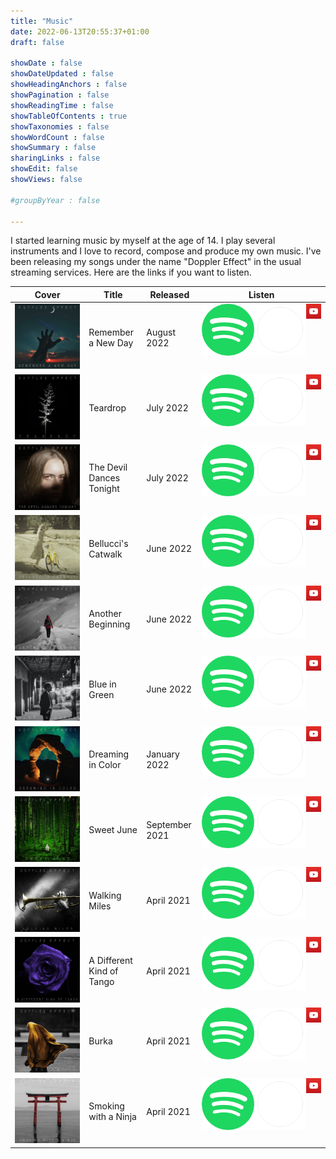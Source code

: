 ```yaml
---
title: "Music"
date: 2022-06-13T20:55:37+01:00
draft: false

showDate : false
showDateUpdated : false
showHeadingAnchors : false
showPagination : false
showReadingTime : false
showTableOfContents : true
showTaxonomies : false 
showWordCount : false
showSummary : false
sharingLinks : false
showEdit: false
showViews: false

#groupByYear : false

---
```


I started learning music by myself at the age of 14. I play several instruments and I love to record, compose and produce my own music. I've been releasing my songs under the name "Doppler Effect" in the usual streaming services. Here are the links if you want to listen.

<table>
    <thead>
        <tr>
            <th>Cover</th>
            <th>Title</th>
            <th>Released</th>
            <th>Listen</th>
        </tr>
    </thead>
    <tbody>
         <tr>
            <td><img class="customEntitityAlbum" src="rememberanewday.jpg"/></td>
            <td>Remember a New Day</td>
            <td>August 2022</td>
            <td style="display:flex">
                <a href="https://open.spotify.com/album/5KZGKWYIBww70J6rz2jm1T" target="_blank"><img class="customPlay nozoom" src="spotify.svg.png"/></a>
                <a href="https://music.apple.com/us/album/remember-a-new-day-single/1640595126" target="_blank"><img class="customPlay nozoom" style="background-color: rgb(30, 41, 59);" src="apple.png"/></a>
                <a href="https://www.youtube.com/watch?v=jBgaGEqQfsA&list=PL1-ZPcIDJHfwFvRKJt0JXibfp1XV8LM70" target="_blank"><img class="customPlay nozoom" src="youtube.png"/></a>
            </td>
        </tr>
        <tr>
            <td><img class="customEntitityAlbum" src="teardrop.jpg"/></td>
            <td>Teardrop</td>
            <td>July 2022</td>
            <td style="display:flex">
                <a href="https://open.spotify.com/album/1CAAuiNatcDro7RXqYtZ7p" target="_blank"><img class="customPlay nozoom" src="spotify.svg.png"/></a>
                <a href="https://music.apple.com/us/album/teardrop-single/1634107645?uo=4&app=music&at=1001lry3&ct=dashboard" target="_blank"><img class="customPlay nozoom" style="background-color: rgb(30, 41, 59);" src="apple.png"/></a>
                <a href="https://www.youtube.com/watch?v=oKlrh6rPe60&list=PL1-ZPcIDJHfwFvRKJt0JXibfp1XV8LM70" target="_blank"><img class="customPlay nozoom" src="youtube.png"/></a>
            </td>
        </tr>
        <tr>
            <td><img class="customEntitityAlbum" src="thedevildancestonight.jpg"/></td>
            <td>The Devil Dances Tonight</td>
            <td>July 2022</td>
            <td style="display:flex">
                <a href="https://open.spotify.com/album/13NRJerObn3XkO0a9BW0Hg" target="_blank"><img class="customPlay nozoom" src="spotify.svg.png"/></a>
                <a href="https://music.apple.com/us/album/the-devil-dances-tonight-single/1632730018?uo=4&app=music&at=1001lry3&ct=dashboard" target="_blank"><img class="customPlay nozoom" style="background-color: rgb(30, 41, 59);" src="apple.png"/></a>
                <a href="https://www.youtube.com/watch?v=yQC9q_Rfa08&list=PL1-ZPcIDJHfwFvRKJt0JXibfp1XV8LM70" target="_blank"><img class="customPlay nozoom" src="youtube.png"/></a>
            </td>
        </tr>
        <tr>
            <td><img class="customEntitityAlbum" src="bellucciscatwalk.jpg"/></td>
            <td>Bellucci's Catwalk</td>
            <td>June 2022</td>
            <td style="display:flex">
                <a href="https://open.spotify.com/album/2wmxlKs9l3347wFxVGwpZk" target="_blank"><img class="customPlay nozoom" src="spotify.svg.png"/></a>
                <a href="https://music.apple.com/us/album/belluccis-catwalk-single/1631761744?uo=4&app=music&at=1001lry3&ct=dashboard" target="_blank"><img class="customPlay nozoom" style="background-color: rgb(30, 41, 59);" src="apple.png"/></a>
                <a href="https://www.youtube.com/watch?v=AwL9atrr09c&list=PL1-ZPcIDJHfwFvRKJt0JXibfp1XV8LM70" target="_blank"><img class="customPlay nozoom" src="youtube.png"/></a>
            </td>
        </tr>
        <tr>
            <td><img class="customEntitityAlbum" src="anotherbeginning.jpg"/></td>
            <td>Another Beginning</td>
            <td>June 2022</td>
            <td style="display:flex">
                <a href="https://open.spotify.com/album/6nxdu1GBeAY4LhLr8KCsA1" target="_blank"><img class="customPlay nozoom" src="spotify.svg.png"/></a>
                <a href="https://music.apple.com/us/album/another-beginning-single/1630185036?uo=4&app=music&at=1001lry3&ct=dashboard" target="_blank"><img class="customPlay nozoom" style="background-color: rgb(30, 41, 59);" src="apple.png"/></a>
                <a href="https://www.youtube.com/watch?v=iLVVzl8txQQ&list=PL1-ZPcIDJHfwFvRKJt0JXibfp1XV8LM70" target="_blank"><img class="customPlay nozoom" src="youtube.png"/></a>
            </td>
        </tr>
        <tr>
            <td><img class="customEntitityAlbum" src="blueingreen.jpg"/></td>
            <td>Blue in Green</td>
            <td>June 2022</td>
            <td style="display:flex">
                <a href="https://open.spotify.com/album/0mh8g7sHCvTvfGEIVE8Wha" target="_blank"><img class="customPlay nozoom" src="spotify.svg.png"/></a>
                <a href="https://music.apple.com/us/album/blue-in-green-single/1629997649?uo=4&app=music&at=1001lry3&ct=dashboard" target="_blank"><img class="customPlay nozoom" style="background-color: rgb(30, 41, 59);" src="apple.png"/></a>
                <a href="https://www.youtube.com/watch?v=Q9l6kdWqX6c&list=PL1-ZPcIDJHfwFvRKJt0JXibfp1XV8LM70" target="_blank"><img class="customPlay nozoom" src="youtube.png"/></a>
            </td>
        </tr>
        <tr>
            <td><img class="customEntitityAlbum" src="dreamingincolor.jpg"/></td>
            <td>Dreaming in Color</td>
            <td>January 2022</td>
            <td style="display:flex">
                <a href="https://open.spotify.com/album/4zQwVn1wQi33zrmboXKrI7" target="_blank"><img class="customPlay nozoom" src="spotify.svg.png"/></a>
                <a href="https://music.apple.com/us/album/dreaming-in-color-single/1606643290?uo=4&app=music&at=1001lry3&ct=dashboard" target="_blank"><img class="customPlay nozoom" style="background-color: rgb(30, 41, 59);" src="apple.png"/></a>
                <a href="https://www.youtube.com/watch?v=dej82HdMr3U&list=PL1-ZPcIDJHfwFvRKJt0JXibfp1XV8LM70" target="_blank"><img class="customPlay nozoom" src="youtube.png"/></a>
            </td>
        </tr>
        <tr>
            <td><img class="customEntitityAlbum" src="sweetjune.jpg"/></td>
            <td>Sweet June</td>
            <td>September 2021</td>
            <td style="display:flex">
                <a href="https://open.spotify.com/album/2rX5ywEwm0s2zGH4Dw35R9" target="_blank"><img class="customPlay nozoom" src="spotify.svg.png"/></a>
                <a href="https://music.apple.com/us/album/sweet-june-single/1587364431?uo=4&app=music&at=1001lry3&ct=dashboard" target="_blank"><img class="customPlay nozoom" style="background-color: rgb(30, 41, 59);" src="apple.png"/></a>
                <a href="https://www.youtube.com/watch?v=tb1CabbQ1Qk&list=PL1-ZPcIDJHfwFvRKJt0JXibfp1XV8LM70" target="_blank"><img class="customPlay nozoom" src="youtube.png"/></a>
            </td>
        </tr>
        <tr>
            <td><img class="customEntitityAlbum" src="walkingmiles.jpg"/></td>
            <td>Walking Miles</td>
            <td>April 2021</td>
            <td style="display:flex">
                <a href="https://open.spotify.com/album/3mGMFvaQu9BXVM9dy9Wwmu" target="_blank"><img class="customPlay nozoom" src="spotify.svg.png"/></a>
                <a href="https://music.apple.com/us/album/walking-miles-single/1565224271?uo=4&app=music&at=1001lry3&ct=dashboard" target="_blank"><img class="customPlay nozoom" style="background-color: rgb(30, 41, 59);" src="apple.png"/></a>
                <a href="https://www.youtube.com/watch?v=ntao-6A-FCI&list=PL1-ZPcIDJHfwFvRKJt0JXibfp1XV8LM70" target="_blank"><img class="customPlay nozoom" src="youtube.png"/></a>
            </td>
        </tr>
        <tr>
            <td><img class="customEntitityAlbum" src="addifferentkindoftango.jpg"/></td>
            <td>A Different Kind of Tango</td>
            <td>April 2021</td>
            <td style="display:flex">
                <a href="https://open.spotify.com/track/7uEq5gAKSYZjjACRml4SY6?si=cce2bf5125ee4c49" target="_blank"><img class="customPlay nozoom" src="spotify.svg.png"/></a>
                <a href="https://music.apple.com/us/album/a-different-kind-of-tango/1562606125?i=1562606126" target="_blank"><img class="customPlay nozoom" style="background-color: rgb(30, 41, 59);" src="apple.png"/></a>
                <a href="https://www.youtube.com/watch?v=W7n-pzgbIJo&list=PL1-ZPcIDJHfwFvRKJt0JXibfp1XV8LM70" target="_blank"><img class="customPlay nozoom" src="youtube.png"/></a>
            </td>
        </tr>
        <tr>
            <td><img class="customEntitityAlbum" src="burka.jpg"/></td>
            <td>Burka</td>
            <td>April 2021</td>
            <td style="display:flex">
                <a href="https://open.spotify.com/album/0hnBrTrX4UM9bTMhgyG3Q4" target="_blank"><img class="customPlay nozoom" src="spotify.svg.png"/></a>
                <a href="https://music.apple.com/us/album/burka-single/1562597857?uo=4&app=music&at=1001lry3&ct=dashboard" target="_blank"><img class="customPlay nozoom" style="background-color: rgb(30, 41, 59);" src="apple.png"/></a>
                <a href="https://www.youtube.com/watch?v=3Ab7Q9kBwD8&list=PL1-ZPcIDJHfwFvRKJt0JXibfp1XV8LM70" target="_blank"><img class="customPlay nozoom" src="youtube.png"/></a>
            </td>
        </tr>
        <tr>
            <td><img class="customEntitityAlbum" src="smokingwithaninja.jpg"/></td>
            <td>Smoking with a Ninja</td>
            <td>April 2021</td>
            <td style="display:flex">
                <a href="https://open.spotify.com/album/4PPNMtZgKRBwwunx5hc9Om" target="_blank"><img class="customPlay nozoom" src="spotify.svg.png"/></a>
                <a href="https://music.apple.com/us/album/smoking-with-a-ninja-single/1562510115?uo=4&app=music&at=1001lry3&ct=dashboard" target="_blank"><img class="customPlay nozoom" style="background-color: rgb(30, 41, 59);" src="apple.png"/></a>
                <a href="https://www.youtube.com/watch?v=eekx9ubxxnk&list=PL1-ZPcIDJHfwFvRKJt0JXibfp1XV8LM70" target="_blank"><img class="customPlay nozoom" src="youtube.png"/></a>
            </td>
        </tr>
    </tbody>
</table>